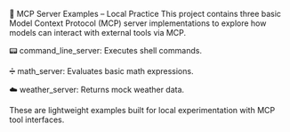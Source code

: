 🧠 MCP Server Examples – Local Practice
This project contains three basic Model Context Protocol (MCP) server implementations to explore how models can interact with external tools via MCP.

📟 command_line_server: Executes shell commands.

➗ math_server: Evaluates basic math expressions.

☁️ weather_server: Returns mock weather data.

These are lightweight examples built for local experimentation with MCP tool interfaces.

